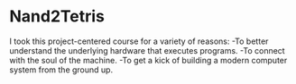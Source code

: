 # Nand2Tetris 
I took this project-centered course for a variety of reasons:
-To better understand the underlying hardware that executes programs.
-To connect with the soul of the machine.
-To get a kick of building a modern computer system from the ground up.
